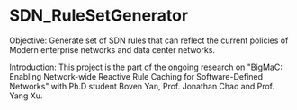 # SDN_RuleSetGenerator
Objective: Generate set of SDN rules that can reflect the current policies of Modern enterprise networks and data center networks.

Introduction:  This project is the part of the ongoing research on "BigMaC: Enabling Network-wide Reactive Rule Caching for
Software-Defined Networks" with Ph.D student Boven Yan, Prof. Jonathan Chao and Prof. Yang Xu.

